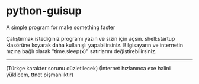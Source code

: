 # python-guisup
A simple program for make something faster

Çalıştırmak istediğiniz programı yazın ve sizin için açsın.
shell:startup klasörüne koyarak daha kullanışlı yapabilirsiniz.
Bilgisayarın ve internetin hızına bağlı olarak "time.sleep(x)" satırlarını değiştirebilirsiniz.

--------

(Türkçe karakter sorunu düzletilecek)
(İnternet hızlanınca exe halini yüklicem, ttnet pişmanlıktır)
